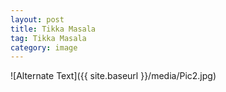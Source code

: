 ```yaml
---
layout: post
title: Tikka Masala
tag: Tikka Masala
category: image
---
```


![Alternate Text]({{ site.baseurl }}/media/Pic2.jpg)